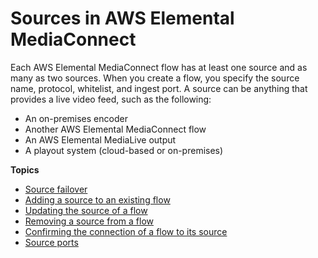 # Sources in AWS Elemental MediaConnect<a name="sources"></a>

Each AWS Elemental MediaConnect flow has at least one source and as many as two sources\. When you create a flow, you specify the source name, protocol, whitelist, and ingest port\. A source can be anything that provides a live video feed, such as the following:
+ An on\-premises encoder
+ Another AWS Elemental MediaConnect flow
+ An AWS Elemental MediaLive output
+ A playout system \(cloud\-based or on\-premises\)

**Topics**
+ [Source failover](source-failover.md)
+ [Adding a source to an existing flow](source-adding.md)
+ [Updating the source of a flow](source-update.md)
+ [Removing a source from a flow](source-remove.md)
+ [Confirming the connection of a flow to its source](source-confirm-connection.md)
+ [Source ports](source-ports.md)